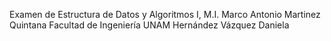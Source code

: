 Examen de Estructura de Datos y Algoritmos I, M.I. Marco Antonio Martinez Quintana
Facultad de Ingeniería UNAM 
Hernández Vázquez Daniela
